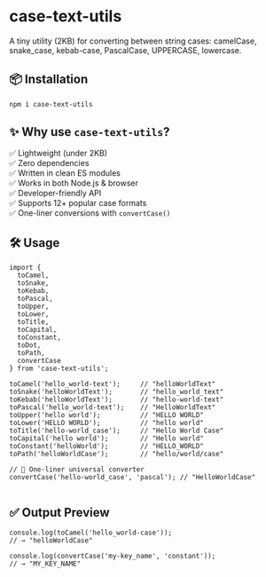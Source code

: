 # case-text-utils

A tiny utility (2KB) for converting between string cases: camelCase, snake_case, kebab-case, PascalCase, UPPERCASE, lowercase.

## 📦 Installation

```bash
npm i case-text-utils
```

## ✨ Why use `case-text-utils`?

✅ Lightweight (under 2KB)  
✅ Zero dependencies  
✅ Written in clean ES modules  
✅ Works in both Node.js & browser  
✅ Developer-friendly API  
✅ Supports 12+ popular case formats  
✅ One-liner conversions with `convertCase()`

## 🛠 Usage

```
import {
  toCamel,
  toSnake,
  toKebab,
  toPascal,
  toUpper,
  toLower,
  toTitle,
  toCapital,
  toConstant,
  toDot,
  toPath,
  convertCase
} from 'case-text-utils';

toCamel('hello_world-text');     // "helloWorldText"
toSnake('helloWorldText');       // "hello_world_text"
toKebab('helloWorldText');       // "hello-world-text"
toPascal('hello_world-text');    // "HelloWorldText"
toUpper('hello world');          // "HELLO WORLD"
toLower('HELLO WORLD');          // "hello world"
toTitle('hello-world_case');     // "Hello World Case"
toCapital('hello world');        // "Hello world"
toConstant('helloWorld');        // "HELLO_WORLD"
toPath('helloWorldCase');        // "hello/world/case"

// 🔁 One-liner universal converter
convertCase('hello-world_case', 'pascal'); // "HelloWorldCase"


```

## ✅ Output Preview
```
console.log(toCamel('hello_world-case'));
// → "helloWorldCase"

console.log(convertCase('my-key_name', 'constant'));
// → "MY_KEY_NAME"
```
